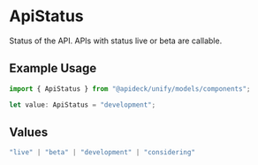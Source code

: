 # ApiStatus

Status of the API. APIs with status live or beta are callable.

## Example Usage

```typescript
import { ApiStatus } from "@apideck/unify/models/components";

let value: ApiStatus = "development";
```

## Values

```typescript
"live" | "beta" | "development" | "considering"
```